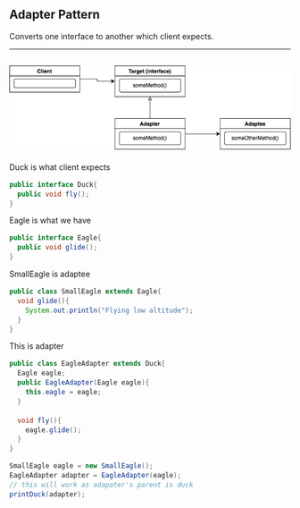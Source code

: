 ## Adapter Pattern

Converts one interface to another which client expects.

---
![img](https://github.com/sidhant293/Essential-Algorithms/blob/main/Design%20Patterns/Assets/adapter_pattern.drawio.png)
---

Duck is what client expects

```java
public interface Duck{
  public void fly();
}
```

Eagle is what we have
```java
public interface Eagle{
  public void glide();
}
```

SmallEagle is adaptee
```java
public class SmallEagle extends Eagle{
  void glide(){
    System.out.println("Flying low altitude");
  }
}
```

This is adapter
```java
public class EagleAdapter extends Duck{
  Eagle eagle;
  public EagleAdapter(Eagle eagle){
    this.eagle = eagle;
  }
  
  void fly(){
    eagle.glide();
  }
}
```

```java
SmallEagle eagle = new SmallEagle();
EagleAdapter adapter = EagleAdapter(eagle);
// this will work as adapater's parent is duck
printDuck(adapter);
```
